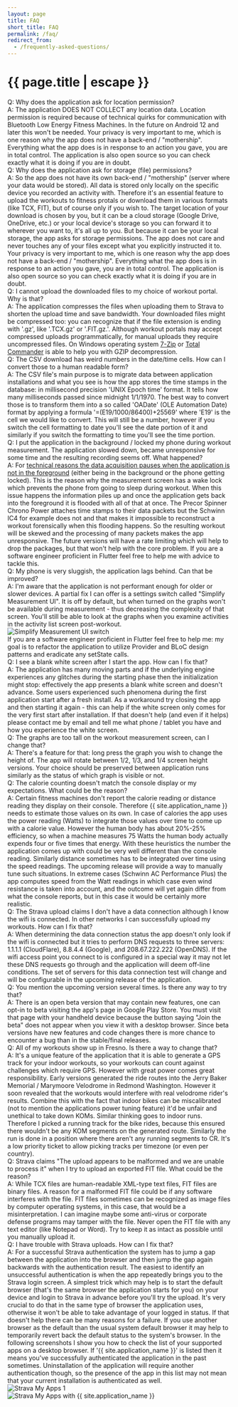 ```yaml
---
layout: page
title: FAQ
short_title: FAQ
permalink: /faq/
redirect_from:
  - /frequently-asked-questions/
---
```


<h1 class="page-title">{{ page.title | escape }}</h1>

<div class="section">
    <div class="row">
        <div class="col s12">
            Q: Why does the application ask for location permission?
        </div>
        <div class="col s12">
            A: The application DOES NOT COLLECT any location data. Location permission is required because of technical quirks for communication with Bluetooth Low Energy Fitness Machines. In the future on Android 12 and later this won't be needed. Your privacy is very important to me, which is one reason why the app does not have a back-end / "mothership". Everything what the app does is in response to an action you gave, you are in total control.  The application is also open source so you can check exactly what it is doing if you are in doubt.
        </div>
    </div>
</div>

<div class="section">
    <div class="row">
        <div class="col s12">
            Q: Why does the application ask for storage (file) permissions?
        </div>
        <div class="col s12">
            A: So the app does not have its own back-end / "mothership" (server where your data would be stored). All data is stored only locally on the specific device you recorded an activity with. Therefore it's an essential feature to upload the workouts to fitness protals or download them in various formats (like TCX, FIT), but of course only if you wish to. The target location of your download is chosen by you, but it can be a cloud storage (Google Drive, OneDrive, etc.) or your local device's storage so you can forward it to wherever you want to, it's all up to you. But because it can be your local storage, the app asks for storage permissions. The app does not care and never touches any of your files except what you explicitly instructed it to. Your privacy is very important to me, which is one reason why the app does not have a back-end / "mothership". Everything what the app does is in response to an action you gave, you are in total control. The application is also open source so you can check exactly what it is doing if you are in doubt.
        </div>
    </div>
</div>

<div class="section">
    <div class="row">
        <div class="col s12">
            Q: I cannot upload the downloaded files to my choice of workout portal. Why is that?
        </div>
        <div class="col s12">
            A: The application compresses the files when uploading them to Strava to shorten the upload time and save bandwidth. Your downloaded files might be compressed too: you can recognize that if the file extension is ending with '.gz', like '.TCX.gz' or '.FIT.gz.'. Although workout portals may accept compressed uploads programmatically, for manual uploads they require uncompressed files. On Windows operating system <a href="https://www.7-zip.org/">7-Zip</a> or <a href="https://www.ghisler.com/">Total Commander</a> is able to help you with GZIP decompression.
        </div>
    </div>
</div>

<div class="section">
    <div class="row">
        <div class="col s12">
            Q: The CSV download has weird numbers in the date/time cells. How can I convert those to a human readable form?
        </div>
        <div class="col s12">
            A: The CSV file's main purpose is to migrate data between application installations and what you see is how the app stores the time stamps in the database: in millisecond precision 'UNIX Epoch time' format. It tells how many milliseconds passed since midnight 1/1/1970. The best way to convert those is to transform them into a so called 'OADate' (OLE Automation Date) format by applying a formula '=(E19/1000/86400)+25569' where 'E19' is the cell we would like to convert. This will still be a number, however if you switch the cell formatting to date you'll see the date portion of it and similarly if you switch the formatting to time you'll see the time portion.
        </div>
    </div>
</div>

<div class="section">
    <div class="row">
        <div class="col s12">
            Q: I put the application in the background / locked my phone during workout measurement. The application slowed down, became unresponsive for some time and the resulting recording seems off. What happened?
        </div>
        <div class="col s12">
            A: For <a href="https://stackoverflow.com/questions/64831910/how-to-make-my-app-keep-receiving-and-processing-bluetooth-data-while-the-phone">technical reasons the data acquisition pauses when the application is not in the foreground</a> (either being in the background or the phone getting locked). This is the reason why the measurement screen has a wake lock which prevents the phone from going to sleep during workout. When this issue happens the information piles up and once the application gets back into the foreground it is flooded with all of that at once. The Precor Spinner Chrono Power attaches time stamps to their data packets but the Schwinn IC4 for example does not and that makes it impossible to reconstruct a workout forensically when this flooding happens. So the resulting workout will be skewed and the processing of many packets makes the app unresponsive. The future versions will have a rate limiting which will help to drop the packages, but that won't help with the core problem. If you are a software engineer proficient in Flutter feel free to help me with advice to tackle this.
        </div>
    </div>
</div>

<div class="section">
    <div class="row">
        <div class="col s12">
            Q: My phone is very sluggish, the application lags behind. Can that be improved?
        </div>
        <div class="col s12">
            A: I'm aware that the application is not performant enough for older or slower devices. A partial fix I can offer is a settings switch called "Simplify Measurement UI". It is off by default, but when turned on the graphs won't be available during measurement - thus decreasing the complexity of that screen. You'll still be able to look at the graphs when you examine activities in the activity list screen post-workout.
        </div>
        <div class="col s12">
            <img class="responsive-img" src="/img/simplify_measurement_ui.jpg" alt="Simplify Measurement UI switch">
        </div>
        <div class="col s12">
            If you are a software engineer proficient in Flutter feel free to help me: my goal is to refactor the application to utilize Provider and BLoC design patterns and eradicate any setState calls.
        </div>
    </div>
</div>

<div class="section">
    <div class="row">
        <div class="col s12">
            Q: I see a blank white screen after I start the app. How can I fix that?
        </div>
        <div class="col s12">
            A: The application has many moving parts and if the underlying engine experiences any glitches during the starting phase then the initialization might stop: effectively the app presents a blank white screen and doesn't advance. Some users experienced such phenomena during the first application start after a fresh install. As a workaround try closing the app and then starting it again - this can help if the white screen only comes for the very first start after installation. If that doesn't help (and even if it helps) please contact me by email and tell me what phone / tablet you have and how you experience the white screen.
        </div>
    </div>
</div>

<div class="section">
    <div class="row">
        <div class="col s12">
            Q: The graphs are too tall on the workout measurement screen, can I change that?
        </div>
        <div class="col s12">
            A: There's a feature for that: long press the graph you wish to change the height of. The app will rotate between 1/2, 1/3, and 1/4 screen height versions. Your choice should be preserved between application runs similarly as the status of which graph is visible or not.
        </div>
    </div>
</div>

<div class="section">
    <div class="row">
        <div class="col s12">
            Q: The calorie counting doesn't match the console display or my expectations. What could be the reason?
        </div>
        <div class="col s12">
            A: Certain fitness machines don't report the calorie reading or distance reading they display on their console. Therefore {{ site.application_name }} needs to estimate those values on its own. In case of calories the app uses the power reading (Watts) to integrate those values over time to come up with a calorie value. However the human body has about 20%-25% efficiency, so when a machine measures 75 Watts the human body actually expends four or five times that energy. With these heuristics the number the application comes up with could be very well different than the console reading. Similarly distance sometimes has to be integrated over time using the speed readings. The upcoming release will provide a way to manually tune such situations. In extreme cases (Schwinn AC Performance Plus) the app computes speed from the Watt readings in which case even wind resistance is taken into account, and the outcome will yet again differ from what the console reports, but in this case it would be certainly more realistic.
        </div>
    </div>
</div>

<div class="section">
    <div class="row">
        <div class="col s12">
            Q: The Strava upload claims I don't have a data connection although I know the wifi is connected. In other networks I can successfully upload my workouts. How can I fix that?
        </div>
        <div class="col s12">
            A: When determining the data connection status the app doesn't only look if the wifi is connected but it tries to perform DNS requests to three servers: 1.1.1.1 (CloudFlare), 8.8.4.4 (Google), and 208.67.222.222 (OpenDNS). If the wifi access point you connect to is configured in a special way it may not let these DNS requests go through and the application will deem off-line conditions. The set of servers for this data connection test will change and will be configurable in the upcoming release of the application.
        </div>
    </div>
</div>

<div class="section">
    <div class="row">
        <div class="col s12">
            Q: You mention the upcoming version several times. Is there any way to try that?
        </div>
        <div class="col s12">
            A: There is an open beta version that may contain new features, one can opt-in to beta visiting the app's page in Google Play Store. You must visit that page with your handheld device because the button saying "Join the beta" does not appear when you view it with a desktop browser. Since beta versions have new features and code changes there is more chance to encounter a bug than in the stable/final releases.
        </div>
    </div>
</div>

<div class="section">
    <div class="row">
        <div class="col s12">
            Q: All of my workouts show up in Fresno. Is there a way to change that?
        </div>
        <div class="col s12">
            A: It's a unique feature of the application that it is able to generate a GPS track for your indoor workouts, so your workouts can count against challenges which require GPS. However with great power comes great responsibility. Early versions generated the ride routes into the Jerry Baker Memorial / Marymoore Velodrome in Redmond Washington. However it soon revealed that the workouts would interfere with real velodrome rider's results. Combine this with the fact that indoor bikes can be miscalibrated (not to mention the applications power tuning feature) it'd be unfair and unethical to take down KOMs. Similar thinking goes to indoor runs. Therefore I picked a running track for the bike rides, because this ensured there wouldn't be any KOM segments on the generated route. Similarly the run is done in a position where there aren't any running segments to CR. It's a low priority ticket to allow picking tracks per timezone (or even per country).
        </div>
    </div>
</div>

<div class="section">
    <div class="row">
        <div class="col s12">
            Q: Strava claims "The upload appears to be malformed and we are unable to process it" when I try to upload an exported FIT file. What could be the reason?
        </div>
        <div class="col s12">
            A: While TCX files are human-readable XML-type text files, FIT files are binary files. A reason for a malformed FIT file could be if any software interferes with the file. FIT files sometimes can be recognized as image files by computer operating systems, in this case, that would be a misinterpretation. I can imagine maybe some anti-virus or corporate defense programs may tamper with the file. Never open the FIT file with any text editor (like Notepad or Word). Try to keep it as intact as possible until you manually upload it.
        </div>
    </div>
</div>

<div class="section">
    <div class="row">
        <div class="col s12">
            Q: I have trouble with Strava uploads. How can I fix that?
        </div>
        <div class="col s12">
            A: For a successful Strava authentication the system has to jump a gap between the application into the browser and then jump the gap again backwards with the authentication result. The easiest to identify an unsuccessful authentication is when the app repeatedly brings you to the Strava login screen. A simplest trick which may help is to start the default browser (that's the same browser the application starts for you) on your device and login to Strava in advance before you'll try the upload. It's very crucial to do that in the same type of browser the application uses, otherwise it won't be able to take advantage of your logged in status. If that doesn't help there can be many reasons for a failure. If you use another browser as the default than the usual system default browser it may help to temporarily revert back the default status to the system's browser. In the following screenshots I show you how to check the list of your supported apps on a desktop browser. If '{{ site.application_name }}' is listed then it means you've successfully authenticated the application in the past sometimes. Uninstallation of the application will require another authentication though, so the presence of the app in this list may not mean that your current installation is authenticated as well.
        </div>
        <div class="col s12">
            <img class="responsive-img" src="/img/strava_my_apps1.jpg" alt="Strava My Apps 1">
        </div>
        <div class="col s12">
            <img class="responsive-img" src="/img/strava_my_apps2.jpg" alt="Strava My Apps with {{ site.application_name }}">
        </div>
    </div>
</div>

<div class="divider"></div>

